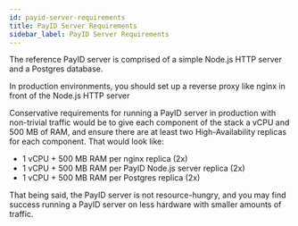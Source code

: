 ```yaml
---
id: payid-server-requirements
title: PayID Server Requirements
sidebar_label: PayID Server Requirements
---
```


The reference PayID server is comprised of a simple Node.js HTTP server and a Postgres database. 

In production environments, you should set up a reverse proxy like nginx in front of the Node.js HTTP server

Conservative requirements for running a PayID server in production with non-trivial traffic would be to give each component of the stack a vCPU and 500 MB of RAM, and ensure there are at least two High-Availability replicas for each component. That would look like:

- 1 vCPU + 500 MB RAM per nginx replica (2x)
- 1 vCPU + 500 MB RAM per PayID Node.js server replica (2x)
- 1 vCPU + 500 MB RAM per Postgres replica (2x)

That being said, the PayID server is not resource-hungry, and you may find success running a PayID server on less hardware with smaller amounts of traffic.
